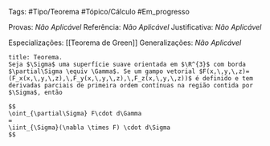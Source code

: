 Tags: #Tipo/Teorema #Tópico/Cálculo #Em_progresso

Provas: _Não Aplicável_
Referência: _Não Aplicável_
Justificativa: _Não Aplicável_

Especializações: [[Teorema de Green]]
Generalizações: _Não Aplicável_

```ad-info
title: Teorema.
Seja $\Sigma$ uma superfície suave orientada em $\R^{3}$ com borda $\partial\Sigma \equiv \Gamma$. Se um gampo vetorial $F(x,\,y,\,z)=(F_x(x,\,y,\,z),\,F_y(x,\,y,\,z),\,F_z(x,\,y,\,z))$ é definido e tem derivadas parciais de primeira ordem contínuas na região contida por $\Sigma$, então

$$
\oint_{\partial\Sigma} F\cdot d\Gamma
=
\iint_{\Sigma}(\nabla \times F) \cdot d\Sigma
$$

```
